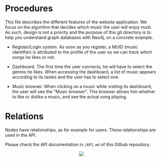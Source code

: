 # Procedures

This file describes the different features of the website application.
We focus on the algorithm that decides which music the user will enjoy most.
As such, design is not a priority and the purpose of this git directory is to help you understand graph databases with Neo4j, on a concrete example.

- Register/Login system.
	As soon as you register, a MUID (music identifier) is attributed to the profile of the user so we can track which songs he likes or not.

- Dashboard.
	The first time the user connects, he will have to select the genres he likes.
	When accessing the dashboard, a list of music appears according to its tastes and the user has to select one.

- Music browser.
	When clicking on a music while visiting its dashboard, the user will see the "Music browser".
	This browser allows him whether to like or dislike a music, and see the actual song playing.

# Relations

Nodes have relationships, as for example for users.
These relationships are used in the API.

Please check the API documentation in `/API.md` of this Github repository.

<p align="center">
        <img src="https://i.imgur.com/UzHJN6s.png"/>
</p>
